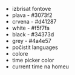 - izbrisat fontove
- plava - #3073f2
- crvena - #d41287
- white - #f5f7fa
- black - #34373d
- grey - #4a4e57
- počistit languages
- colore
- time picker color
- current time na homeu